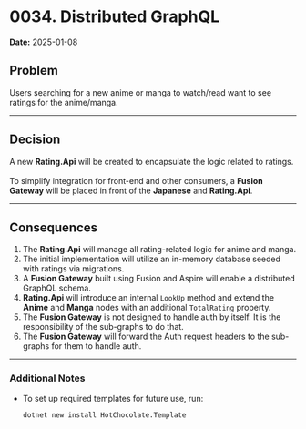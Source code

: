 # 0034. Distributed GraphQL

**Date:** 2025-01-08

## Problem

Users searching for a new anime or manga to watch/read want to see ratings for the anime/manga. </br>

---

## Decision

A new **Rating.Api** will be created to encapsulate the logic related to ratings. </br>  
To simplify integration for front-end and other consumers, a **Fusion Gateway** will be placed in front of the **Japanese** and **Rating.Api**. </br>

---

## Consequences

1. The **Rating.Api** will manage all rating-related logic for anime and manga. </br>
2. The initial implementation will utilize an in-memory database seeded with ratings via migrations. </br>
3. A **Fusion Gateway** built using Fusion and Aspire will enable a distributed GraphQL schema. </br>
4. **Rating.Api** will introduce an internal `LookUp` method and extend the **Anime** and **Manga** nodes with an additional `TotalRating` property. </br>
5. The **Fusion Gateway** is not designed to handle auth by itself. It is the responsibility of the sub-graphs to do that.
6. The **Fusion Gateway** will forward the Auth request headers to the sub-graphs for them to handle auth.

---

### Additional Notes

- To set up required templates for future use, run:
  ```bash
  dotnet new install HotChocolate.Template
